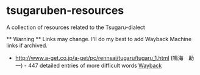# tsugaruben-resources
A collection of resources related to the Tsugaru-dialect

** Warning ** Links may change.  I'll do my best to add Wayback Machine links if archived.

* http://www.a-get.co.jp/a-get/pc/rennsai/tugaru/tugaru_1.html (鳴海　助一) - 447 detailed entries of more difficult words [Wayback](https://web.archive.org/web/*/http://www.a-get.co.jp/a-get/pc/rennsai/tugaru/*)
